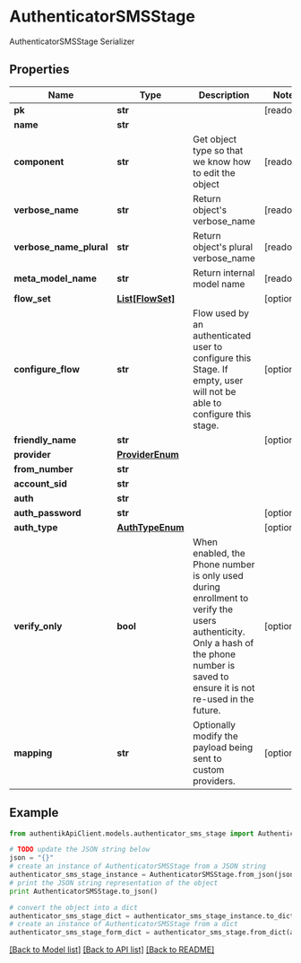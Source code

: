 # AuthenticatorSMSStage

AuthenticatorSMSStage Serializer

## Properties
Name | Type | Description | Notes
------------ | ------------- | ------------- | -------------
**pk** | **str** |  | [readonly] 
**name** | **str** |  | 
**component** | **str** | Get object type so that we know how to edit the object | [readonly] 
**verbose_name** | **str** | Return object&#39;s verbose_name | [readonly] 
**verbose_name_plural** | **str** | Return object&#39;s plural verbose_name | [readonly] 
**meta_model_name** | **str** | Return internal model name | [readonly] 
**flow_set** | [**List[FlowSet]**](FlowSet.md) |  | [optional] 
**configure_flow** | **str** | Flow used by an authenticated user to configure this Stage. If empty, user will not be able to configure this stage. | [optional] 
**friendly_name** | **str** |  | [optional] 
**provider** | [**ProviderEnum**](ProviderEnum.md) |  | 
**from_number** | **str** |  | 
**account_sid** | **str** |  | 
**auth** | **str** |  | 
**auth_password** | **str** |  | [optional] 
**auth_type** | [**AuthTypeEnum**](AuthTypeEnum.md) |  | [optional] 
**verify_only** | **bool** | When enabled, the Phone number is only used during enrollment to verify the users authenticity. Only a hash of the phone number is saved to ensure it is not re-used in the future. | [optional] 
**mapping** | **str** | Optionally modify the payload being sent to custom providers. | [optional] 

## Example

```python
from authentikApiClient.models.authenticator_sms_stage import AuthenticatorSMSStage

# TODO update the JSON string below
json = "{}"
# create an instance of AuthenticatorSMSStage from a JSON string
authenticator_sms_stage_instance = AuthenticatorSMSStage.from_json(json)
# print the JSON string representation of the object
print AuthenticatorSMSStage.to_json()

# convert the object into a dict
authenticator_sms_stage_dict = authenticator_sms_stage_instance.to_dict()
# create an instance of AuthenticatorSMSStage from a dict
authenticator_sms_stage_form_dict = authenticator_sms_stage.from_dict(authenticator_sms_stage_dict)
```
[[Back to Model list]](../README.md#documentation-for-models) [[Back to API list]](../README.md#documentation-for-api-endpoints) [[Back to README]](../README.md)


